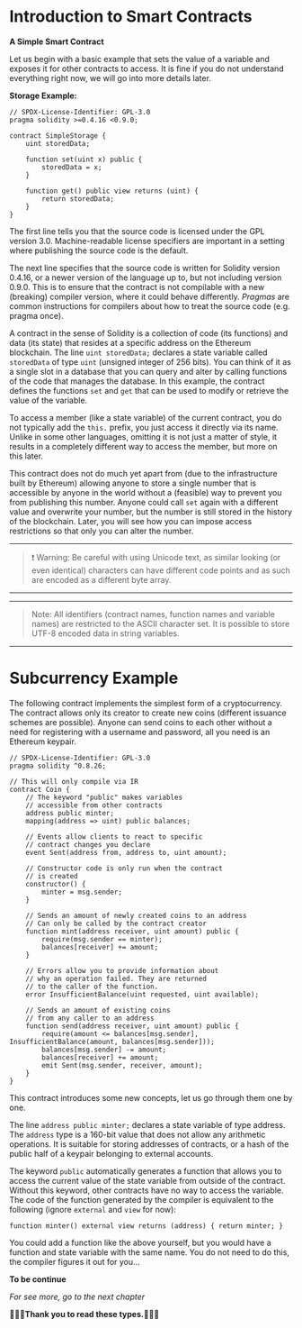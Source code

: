 # Introduction to Smart Contracts

**A Simple Smart Contract**

Let us begin with a basic example that sets the value of a variable and exposes it for other contracts to access. It is fine if you do not understand everything right now, we will go into more details later.

**Storage Example:**

```
// SPDX-License-Identifier: GPL-3.0
pragma solidity >=0.4.16 <0.9.0;

contract SimpleStorage {
    uint storedData;

    function set(uint x) public {
        storedData = x;
    }

    function get() public view returns (uint) {
        return storedData;
    }
}
```

The first line tells you that the source code is licensed under the GPL version 3.0. Machine-readable license specifiers are important in a setting where publishing the source code is the default.

The next line specifies that the source code is written for Solidity version 0.4.16, or a newer version of the language up to, but not including version 0.9.0. This is to ensure that the contract is not compilable with a new (breaking) compiler version, where it could behave differently.  _Pragmas_ are common instructions for compilers about how to treat the source code (e.g. pragma once).

A contract in the sense of Solidity is a collection of code (its functions) and data (its state) that resides at a specific address on the Ethereum blockchain. The line `uint storedData;` declares a state variable called `storedData` of type `uint` (unsigned integer of 256 bits). You can think of it as a single slot in a database that you can query and alter by calling functions of the code that manages the database. In this example, the contract defines the functions `set` and `get` that can be used to modify or retrieve the value of the variable.

To access a member (like a state variable) of the current contract, you do not typically add the `this.` prefix, you just access it directly via its name. Unlike in some other languages, omitting it is not just a matter of style, it results in a completely different way to access the member, but more on this later.

This contract does not do much yet apart from (due to the infrastructure built by Ethereum) allowing anyone to store a single number that is accessible by anyone in the world without a (feasible) way to prevent you from publishing this number. Anyone could call `set` again with a different value and overwrite your number, but the number is still stored in the history of the blockchain. Later, you will see how you can impose access restrictions so that only you can alter the number.

---
> ❗ Warning: Be careful with using Unicode text, as similar looking (or even identical) characters can have different code points and as such are encoded as a different byte array.
---

---
> Note: All identifiers (contract names, function names and variable names) are restricted to the ASCII character set. It is possible to store UTF-8 encoded data in string variables.
---

# Subcurrency Example

The following contract implements the simplest form of a cryptocurrency. The contract allows only its creator to create new coins (different issuance schemes are possible). Anyone can send coins to each other without a need for registering with a username and password, all you need is an Ethereum keypair.

``` 
// SPDX-License-Identifier: GPL-3.0
pragma solidity ^0.8.26;

// This will only compile via IR
contract Coin {
    // The keyword "public" makes variables
    // accessible from other contracts
    address public minter;
    mapping(address => uint) public balances;

    // Events allow clients to react to specific
    // contract changes you declare
    event Sent(address from, address to, uint amount);

    // Constructor code is only run when the contract
    // is created
    constructor() {
        minter = msg.sender;
    }

    // Sends an amount of newly created coins to an address
    // Can only be called by the contract creator
    function mint(address receiver, uint amount) public {
        require(msg.sender == minter);
        balances[receiver] += amount;
    }

    // Errors allow you to provide information about
    // why an operation failed. They are returned
    // to the caller of the function.
    error InsufficientBalance(uint requested, uint available);

    // Sends an amount of existing coins
    // from any caller to an address
    function send(address receiver, uint amount) public {
        require(amount <= balances[msg.sender], InsufficientBalance(amount, balances[msg.sender]));
        balances[msg.sender] -= amount;
        balances[receiver] += amount;
        emit Sent(msg.sender, receiver, amount);
    }
}
```

This contract introduces some new concepts, let us go through them one by one.

The line `address public minter;` declares a state variable of type address. The `address` type is a 160-bit value that does not allow any arithmetic operations. It is suitable for storing addresses of contracts, or a hash of the public half of a keypair belonging to external accounts.

The keyword `public` automatically generates a function that allows you to access the current value of the state variable from outside of the contract. Without this keyword, other contracts have no way to access the variable. The code of the function generated by the compiler is equivalent to the following (ignore `external` and `view` for now):

```
function minter() external view returns (address) { return minter; }
```

You could add a function like the above yourself, but you would have a function and state variable with the same name. You do not need to do this, the compiler figures it out for you...

**To be continue**

_For see more, go to the next chapter_

**👨🏼‍💻Thank you to read these types.👩🏼‍💻**
